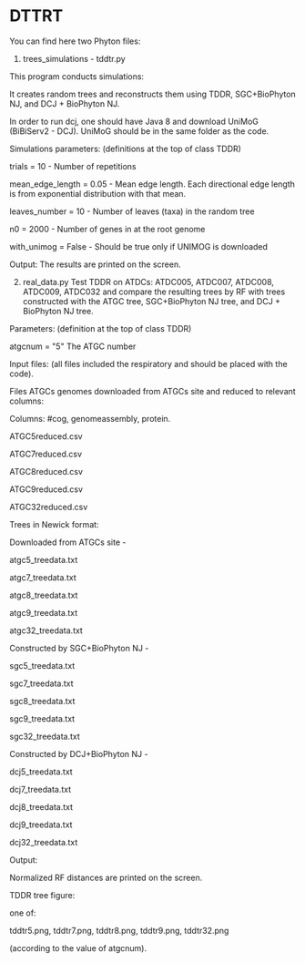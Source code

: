 # DTTRT
You can find here two Phyton files:
1. trees_simulations - tddtr.py
   
  This program conducts simulations:
  
  It creates random trees and reconstructs them using TDDR, SGC+BioPhyton NJ, and DCJ + BioPhyton NJ.
  
  In order to run dcj, one should have Java 8 and download UniMoG (BiBiServ2 - DCJ). UniMoG should be in the same folder as the code.

  Simulations parameters: (definitions at the top of class TDDR)
  
  trials = 10       				 - Number of repetitions
  
  mean_edge_length = 0.05      	 - Mean edge length. Each directional edge length is from 
                                    		  exponential distribution with that mean.
                                        
  leaves_number = 10              	 - Number of leaves (taxa) in the random tree
  
  n0 = 2000                       		 - Number of genes in at the root genome
  
  with_unimog = False            		 - Should be true only if UNIMOG is downloaded
  
  Output: The results are printed on the screen.

2. real_data.py
   Test TDDR on ATDCs: ATDC005, ATDC007, ATDC008, ATDC009, ATDC032
   and compare the resulting trees by RF with trees constructed with the ATGC tree,  SGC+BioPhyton NJ tree, and DCJ + BioPhyton NJ tree. 

  Parameters: (definition at the top of class TDDR)
  
  atgcnum = "5"               The ATGC  number

  Input files: (all files included the respiratory and should be placed with the code).

  Files ATGCs genomes downloaded from ATGCs site and reduced to relevant columns:
  
  Columns: #cog, genomeassembly, protein.

  ATGC5reduced.csv
  
  ATGC7reduced.csv
  
  ATGC8reduced.csv
  
  ATGC9reduced.csv
  
  ATGC32reduced.csv

  Trees in Newick format: 

  Downloaded from ATGCs site -

  atgc5_treedata.txt
  
  atgc7_treedata.txt
  
  atgc8_treedata.txt
  
  atgc9_treedata.txt
  
  atgc32_treedata.txt

  Constructed by SGC+BioPhyton NJ -

  sgc5_treedata.txt
  
  sgc7_treedata.txt
  
  sgc8_treedata.txt
  
  sgc9_treedata.txt
  
  sgc32_treedata.txt

  Constructed by DCJ+BioPhyton NJ -

  dcj5_treedata.txt
  
  dcj7_treedata.txt
  
  dcj8_treedata.txt
  
  dcj9_treedata.txt
  
  dcj32_treedata.txt

  Output:

  Normalized RF distances are printed on the screen. 
  
  TDDR tree figure:
  
  one of:
  
  tddtr5.png, tddtr7.png, tddtr8.png, tddtr9.png, tddtr32.png 
  
  (according to the value of atgcnum).






